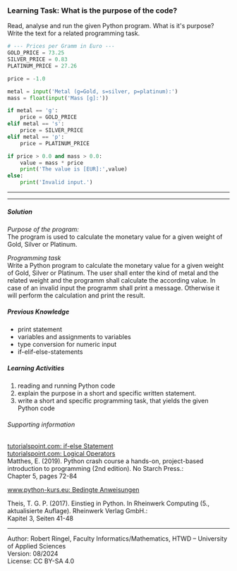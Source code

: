 ### Learning Task: What is the purpose of the code?

Read, analyse and run the given Python program. What is it's purpose?  
Write the text for a related programming task.

``` python
# --- Prices per Gramm in Euro ---
GOLD_PRICE = 73.25          
SILVER_PRICE = 0.83         
PLATINUM_PRICE = 27.26

price = -1.0

metal = input('Metal (g=Gold, s=silver, p=platinum):')
mass = float(input('Mass [g]:'))

if metal == 'g':
	price = GOLD_PRICE
elif metal == 's':
	price = SILVER_PRICE
elif metal == 'p':
	price = PLATINUM_PRICE

if price > 0.0 and mass > 0.0:
	value = mass * price
	print('The value is [EUR]:',value)
else:
	print('Invalid input.')
```

---------------------------------------
---------------------------------------

##### Solution

*Purpose of the program:*  
The program is used to calculate the monetary value for a given weight of Gold, Silver or Platinum.

*Programming task*  
Write a Python program to calculate the monetary value for a given weight of Gold, Silver or Platinum.
The user shall enter the  kind of metal and the related weight and the programm shall calculate the according value. In case of an invalid input the programm shall print a message. Otherwise it will perform the calculation and print the result.


##### Previous Knowledge

- print statement
- variables and assignments to variables
- type conversion for numeric input  
- if-elif-else-statements 


##### Learning Activities

1) reading and running Python code
2) explain the purpose in a short and specific written statement.
3) write a short and specific programming task, that yields the given Python code


###### Supporting information

[tutorialspoint.com: if-else Statement](https://www.tutorialspoint.com/python/python_if_else.htm)  
[tutorialspoint.com: Logical Operators](https://www.tutorialspoint.com/python/python_logical_operators.htm)  
Matthes, E. (2019). Python crash course a hands-on, project-based introduction to programming (2nd edition). No Starch Press.:  
Chapter 5, pages 72-84  

[www.python-kurs.eu: Bedingte Anweisungen](https://python-kurs.eu/python3_bedingte_anweisungen.php)

Theis, T. G. P. (2017). Einstieg in Python. In Rheinwerk Computing (5., aktualisierte Auflage). Rheinwerk Verlag GmbH.:   
Kapitel 3, Seiten 41-48

----
[//]: # "Learning objective: Test and branch using if-else including conjunction"
[//]: # "Topic: Controlling program execution"
[//]: # "Complexity: 2 - normal"
[//]: # "Task type: reverse task"

Author: Robert Ringel, Faculty Informatics/Mathematics, HTWD – University of Applied Sciences  
Version: 08/2024            
License: CC BY-SA 4.0
